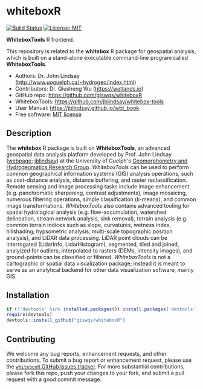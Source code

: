 # whiteboxR

[![Build Status](https://travis-ci.org/giswqs/whiteboxR.svg?branch=master)](https://travis-ci.org/giswqs/whiteboxR)
[![License: MIT](https://img.shields.io/badge/License-MIT-yellow.svg)](https://opensource.org/licenses/MIT)

**WhiteboxTools** R frontend.

This repository is related to the **whitebox** R package for geospatial analysis, which is built on a stand-alone executable command-line program called **WhiteboxTools**. 

* Authors: Dr. John Lindsay (<http://www.uoguelph.ca/~hydrogeo/index.html>)
* Contributors: Dr. Qiusheng Wu (<https://wetlands.io>)
* GitHub repo: <https://github.com/giswqs/whiteboxR>
* WhiteboxTools: <https://github.com/jblindsay/whitebox-tools>
* User Manual: <https://jblindsay.github.io/wbt_book>
* Free software: [MIT license](https://opensource.org/licenses/MIT)

## Description

The **whitebox** R package is built on **WhiteboxTools**, an advanced geospatial data analysis platform developed by Prof. John Lindsay ([webpage](http://www.uoguelph.ca/~hydrogeo/index.html); [jblindsay](https://github.com/jblindsay)) at the University of Guelph's [Geomorphometry and Hydrogeomatics Research Group](http://www.uoguelph.ca/~hydrogeo/index.html). *WhiteboxTools* can be used to perform common geographical information systems (GIS) analysis operations, such as cost-distance analysis, distance buffering, and raster reclassification. Remote sensing and image processing tasks include image enhancement (e.g. panchromatic sharpening, contrast adjustments), image mosaicing, numerous filtering operations, simple classification (k-means), and common image transformations. *WhiteboxTools* also contains advanced tooling for spatial hydrological analysis (e.g. flow-accumulation, watershed delineation, stream network analysis, sink removal), terrain analysis (e.g. common terrain indices such as slope, curvatures, wetness index, hillshading; hypsometric analysis; multi-scale topographic position analysis), and LiDAR data processing. LiDAR point clouds can be interrogated (LidarInfo, LidarHistogram), segmented, tiled and joined, analyized for outliers, interpolated to rasters (DEMs, intensity images), and ground-points can be classified or filtered. *WhiteboxTools* is not a cartographic or spatial data visualization package; instead it is meant to serve as an analytical backend for other data visualization software, mainly GIS.

## Installation

```R
if (!'devtools' %in% installed.packages()) install.packages('devtools')
require(devtools)
devtools::install_github("giswqs/whiteboxR")
```

## Contributing

We welcome any bug reports, enhancement requests, and other contributions. To submit a bug report or enhancement request, please use the [`whiteboxR` GitHub issues tracker](https://github.com/giswqs/whiteboxR/issues). For more substantial contributions, please fork this repo, push your changes to your fork, and submit a pull request with a good commit message.